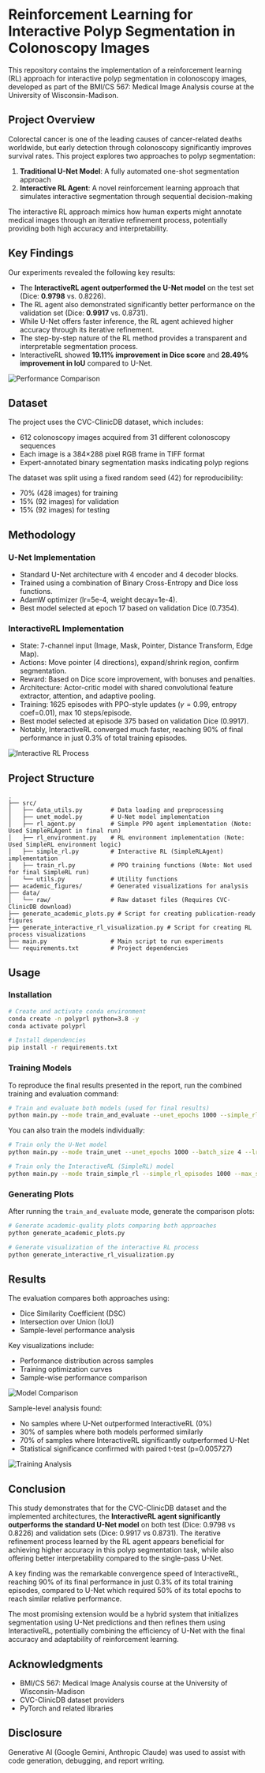 # Reinforcement Learning for Interactive Polyp Segmentation in Colonoscopy Images

This repository contains the implementation of a reinforcement learning (RL) approach for interactive polyp segmentation in colonoscopy images, developed as part of the BMI/CS 567: Medical Image Analysis course at the University of Wisconsin-Madison.

## Project Overview

Colorectal cancer is one of the leading causes of cancer-related deaths worldwide, but early detection through colonoscopy significantly improves survival rates. This project explores two approaches to polyp segmentation:

1. **Traditional U-Net Model**: A fully automated one-shot segmentation approach
2. **Interactive RL Agent**: A novel reinforcement learning approach that simulates interactive segmentation through sequential decision-making

The interactive RL approach mimics how human experts might annotate medical images through an iterative refinement process, potentially providing both high accuracy and interpretability.

## Key Findings

Our experiments revealed the following key results:

- The **InteractiveRL agent outperformed the U-Net model** on the test set (Dice: **0.9798** vs. 0.8226).
- The RL agent also demonstrated significantly better performance on the validation set (Dice: **0.9917** vs. 0.8731).
- While U-Net offers faster inference, the RL agent achieved higher accuracy through its iterative refinement.
- The step-by-step nature of the RL method provides a transparent and interpretable segmentation process.
- InteractiveRL showed **19.11% improvement in Dice score** and **28.49% improvement in IoU** compared to U-Net.

![Performance Comparison](academic_figures/combined_performance_analysis.png)

## Dataset

The project uses the CVC-ClinicDB dataset, which includes:

- 612 colonoscopy images acquired from 31 different colonoscopy sequences
- Each image is a 384×288 pixel RGB frame in TIFF format
- Expert-annotated binary segmentation masks indicating polyp regions

The dataset was split using a fixed random seed (42) for reproducibility:

- 70% (428 images) for training
- 15% (92 images) for validation
- 15% (92 images) for testing

## Methodology

### U-Net Implementation

- Standard U-Net architecture with 4 encoder and 4 decoder blocks.
- Trained using a combination of Binary Cross-Entropy and Dice loss functions.
- AdamW optimizer (lr=5e-4, weight decay=1e-4).
- Best model selected at epoch 17 based on validation Dice (0.7354).

### InteractiveRL Implementation

- State: 7-channel input (Image, Mask, Pointer, Distance Transform, Edge Map).
- Actions: Move pointer (4 directions), expand/shrink region, confirm segmentation.
- Reward: Based on Dice score improvement, with bonuses and penalties.
- Architecture: Actor-critic model with shared convolutional feature extractor, attention, and adaptive pooling.
- Training: 1625 episodes with PPO-style updates ($\gamma=0.99$, entropy coef=0.01), max 10 steps/episode.
- Best model selected at episode 375 based on validation Dice (0.9917).
- Notably, InteractiveRL converged much faster, reaching 90% of final performance in just 0.3% of total training episodes.

![Interactive RL Process](academic_figures/interactive_rl_process.png)

## Project Structure

```
.
├── src/
│   ├── data_utils.py        # Data loading and preprocessing
│   ├── unet_model.py        # U-Net model implementation
│   ├── rl_agent.py          # Simple PPO agent implementation (Note: Used SimpleRLAgent in final run)
│   ├── rl_environment.py    # RL environment implementation (Note: Used SimpleRL environment logic)
│   ├── simple_rl.py         # Interactive RL (SimpleRLAgent) implementation
│   ├── train_rl.py          # PPO training functions (Note: Not used for final SimpleRL run)
│   └── utils.py             # Utility functions
├── academic_figures/        # Generated visualizations for analysis
├── data/
│   └── raw/                 # Raw dataset files (Requires CVC-ClinicDB download)
├── generate_academic_plots.py # Script for creating publication-ready figures
├── generate_interactive_rl_visualization.py # Script for creating RL process visualizations
├── main.py                  # Main script to run experiments
└── requirements.txt         # Project dependencies
```

## Usage

### Installation

```bash
# Create and activate conda environment
conda create -n polyprl python=3.8 -y
conda activate polyprl

# Install dependencies
pip install -r requirements.txt
```

### Training Models

To reproduce the final results presented in the report, run the combined training and evaluation command:

```bash
# Train and evaluate both models (used for final results)
python main.py --mode train_and_evaluate --unet_epochs 1000 --simple_rl_episodes 1000 --batch_size 4 --lr 5e-4 --max_steps 10 --eval_interval 5 --num_eval_episodes 3
```

You can also train the models individually:

```bash
# Train only the U-Net model
python main.py --mode train_unet --unet_epochs 1000 --batch_size 4 --lr 5e-4

# Train only the InteractiveRL (SimpleRL) model
python main.py --mode train_simple_rl --simple_rl_episodes 1000 --max_steps 10 --lr 5e-4 --eval_interval 5 --num_eval_episodes 3
```

### Generating Plots

After running the `train_and_evaluate` mode, generate the comparison plots:

```bash
# Generate academic-quality plots comparing both approaches
python generate_academic_plots.py

# Generate visualization of the interactive RL process
python generate_interactive_rl_visualization.py
```

## Results

The evaluation compares both approaches using:

- Dice Similarity Coefficient (DSC)
- Intersection over Union (IoU)
- Sample-level performance analysis

Key visualizations include:

- Performance distribution across samples
- Training optimization curves
- Sample-wise performance comparison

![Model Comparison](academic_figures/model_comparison_analysis.png)

Sample-level analysis found:
- No samples where U-Net outperformed InteractiveRL (0%)
- 30% of samples where both models performed similarly
- 70% of samples where InteractiveRL significantly outperformed U-Net
- Statistical significance confirmed with paired t-test (p=0.005727)

![Training Analysis](academic_figures/training_analysis.png)

## Conclusion

This study demonstrates that for the CVC-ClinicDB dataset and the implemented architectures, the **InteractiveRL agent significantly outperforms the standard U-Net model** on both test (Dice: 0.9798 vs 0.8226) and validation sets (Dice: 0.9917 vs 0.8731). The iterative refinement process learned by the RL agent appears beneficial for achieving higher accuracy in this polyp segmentation task, while also offering better interpretability compared to the single-pass U-Net.

A key finding was the remarkable convergence speed of InteractiveRL, reaching 90% of its final performance in just 0.3% of its total training episodes, compared to U-Net which required 50% of its total epochs to reach similar relative performance.

The most promising extension would be a hybrid system that initializes segmentation using U-Net predictions and then refines them using InteractiveRL, potentially combining the efficiency of U-Net with the final accuracy and adaptability of reinforcement learning.

## Acknowledgments

- BMI/CS 567: Medical Image Analysis course at the University of Wisconsin-Madison
- CVC-ClinicDB dataset providers
- PyTorch and related libraries

## Disclosure

Generative AI (Google Gemini, Anthropic Claude) was used to assist with code generation, debugging, and report writing.
